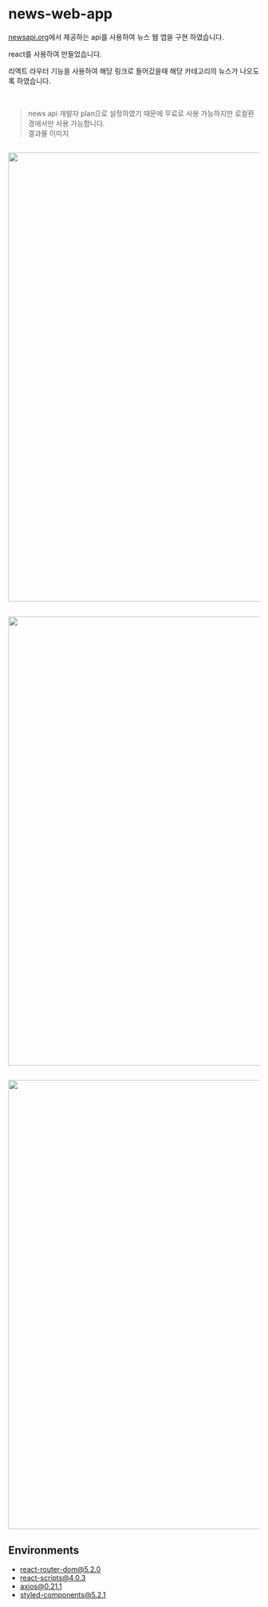 # news-web-app

[newsapi.org](https://newsapi.org/)에서 제공하는 api를 사용하여 뉴스 웹 앱을 구현 하였습니다.

react를 사용하여 만들었습니다.

리액트 라우터 기능을 사용하여 해당 링크로 들어갔을때 해당 카테고리의 뉴스가 나오도록 하였습니다.

<br/>

> news api 개발자 plan으로 설정하였기 때문에 무료로 사용 가능하지만 로컬환경에서만 사용 가능합니다.  
> 결과물 이미지

## <img src="https://user-images.githubusercontent.com/67315288/111117987-90318b80-85ab-11eb-995a-9b3f494727f8.png" width="650" height="900">

## <img src="https://user-images.githubusercontent.com/67315288/111118109-b7885880-85ab-11eb-8c84-70730b817914.png" width="650" height="900">

## <img src="https://user-images.githubusercontent.com/67315288/111118115-b9eab280-85ab-11eb-85df-4b0e2a8284fb.png" width="650" height="900">

## Environments

- react-router-dom@5.2.0
- react-scripts@4.0.3
- axios@0.21.1
- styled-components@5.2.1
